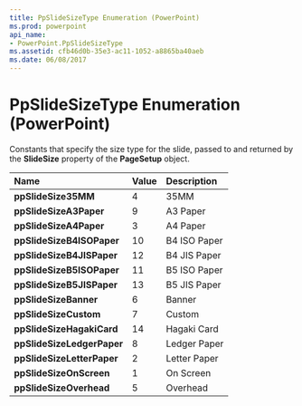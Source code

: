 ```yaml
---
title: PpSlideSizeType Enumeration (PowerPoint)
ms.prod: powerpoint
api_name:
- PowerPoint.PpSlideSizeType
ms.assetid: cfb46d0b-35e3-ac11-1052-a8865ba40aeb
ms.date: 06/08/2017
---
```



# PpSlideSizeType Enumeration (PowerPoint)

Constants that specify the size type for the slide, passed to and returned by the  **SlideSize** property of the **PageSetup** object.



|Name|Value|Description|
|:-----|:-----|:-----|
|**ppSlideSize35MM**|4|35MM|
|**ppSlideSizeA3Paper**|9|A3 Paper|
|**ppSlideSizeA4Paper**|3|A4 Paper|
|**ppSlideSizeB4ISOPaper**|10|B4 ISO Paper|
|**ppSlideSizeB4JISPaper**|12|B4 JIS Paper|
|**ppSlideSizeB5ISOPaper**|11|B5 ISO Paper|
|**ppSlideSizeB5JISPaper**|13|B5 JIS Paper|
|**ppSlideSizeBanner**|6|Banner|
|**ppSlideSizeCustom**|7|Custom|
|**ppSlideSizeHagakiCard**|14|Hagaki Card|
|**ppSlideSizeLedgerPaper**|8|Ledger Paper|
|**ppSlideSizeLetterPaper**|2|Letter Paper|
|**ppSlideSizeOnScreen**|1|On Screen|
|**ppSlideSizeOverhead**|5|Overhead|

